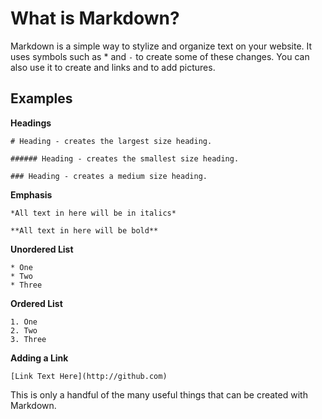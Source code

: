 
# What is Markdown?

Markdown is a simple way to stylize and organize text on your website.  It uses symbols such as * and ``` - ``` to create some of these changes. You can also use it to create and links and to add pictures.

## Examples

**Headings**

```
# Heading - creates the largest size heading.

###### Heading - creates the smallest size heading.

### Heading - creates a medium size heading.
```

**Emphasis**

```*All text in here will be in italics*```

```**All text in here will be bold**```

**Unordered List**
```
* One
* Two
* Three
```

**Ordered List**

```
1. One
2. Two
3. Three
```

**Adding a Link**

```[Link Text Here](http://github.com)```

This is only a handful of the many useful things that can be created with Markdown.

